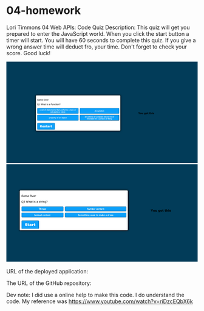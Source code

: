 # 04-homework
Lori Timmons 
04 Web APIs: Code Quiz
Description:
This quiz will get you prepared to enter the JavaScript world. When you click the start button a timer will start. You will have 60 seconds to complete this quiz. If you give a wrong answer time will deduct fro, your time. Don't forget to check your score. Good luck!

<!-- ScreenShot -->
![q1](./assets/Images/Q1.png)
![q3](./assets/Images/Q3.png)

URL of the deployed application:

The URL of the GitHub repository: 


Dev note: I did use a online help to make this code. I do understand the code. My reference was 
https://www.youtube.com/watch?v=riDzcEQbX6k